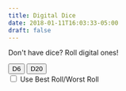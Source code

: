 ```yaml
---
title: Digital Dice
date: 2018-01-11T16:03:33-05:00
draft: false
---
```


Don't have dice? Roll digital ones!

<div class="callout padding-top-large padding-bottom-large text-center">
	<div class="margin-bottom-small">
		<button class="btn" data-roll="d6">D6</button>
		<button class="btn" data-roll="d20">D20</button>
	</div>
	<div class="margin-bottom">
		<label for="best-worst">
			<input type="checkbox" id="best-worst">
			Use Best Roll/Worst Roll
		</label>
	</div>
	<div class="text-large"><strong id="result" aria-live="polite"></strong></div>
</div>

<script>
		//
		// Variables
		//

		// Elements in the UI
		var result = document.querySelector('#result');
		var bestWorst = document.querySelector('#best-worst');

		// Dice arrays
		var dice = {
			d6: [1, 2, 3, 4, 5, 6],
			d20: [1, 2, 3, 4, 5, 6, 7, 8, 9, 10, 11, 12, 13, 14, 15, 16, 17, 18, 19, 20]
		};

		// Placeholder for die rolls
		var rolls;


		//
		// Methods
		//

		/**
		 * Randomly shuffle an array
		 * https://stackoverflow.com/a/2450976/1293256
		 * @param  {Array} array The array to shuffle
		 * @return {String}      The first item in the shuffled array
		 */
		var shuffle = function (array) {

			var currentIndex = array.length;
			var temporaryValue, randomIndex;

			// While there remain elements to shuffle...
			while (0 !== currentIndex) {
				// Pick a remaining element...
				randomIndex = Math.floor(Math.random() * currentIndex);
				currentIndex -= 1;

				// And swap it with the current element.
				temporaryValue = array[currentIndex];
				array[currentIndex] = array[randomIndex];
				array[randomIndex] = temporaryValue;
			}

			return array;

		};

		/**
		 * Shuffle the dice on page load
		 */
		var startingShuffle = function () {
			for (var key in dice) {
				if (dice.hasOwnProperty(key)) {
					shuffle(dice[key]);
				}
			}
		};

		/**
		 * Roll the dice
		 * @param {String}  d     The die size to use
		 * @param {Integer} count How many rolls to do
		 */
		var roll = function (d, count) {
			for (var i = 0; i < count; i++) {
				shuffle(dice[d]);
				rolls.push(dice[d][0]);
			}
		};

		/**
		 * Handle click events
		 * @param  {Event} event The event object
		 */
		var clickHandler = function (event) {

			// Only run on [data-roll] elements
			var d = event.target.getAttribute('data-roll');
			multi = 1;
			if (!d) return;

			// Clear the rolls array
			rolls = [];

			// Roll the dice
			roll(d, (bestWorst.checked ? 2 : 1));

			// Render the result in the UI
			result.textContent = rolls.join(' - ');

		};


		//
		// Event Listeners
		//

		// Shuffle the dice numbers on load
		startingShuffle();

		// Listen for clicks in the DOM
		document.addEventListener('click', clickHandler);
	</script>
</script>